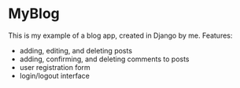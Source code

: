 # MyBlog
This is my example of a blog app, created in Django by me. Features:
- adding, editing, and deleting posts
- adding, confirming, and deleting comments to posts
- user registration form
- login/logout interface

